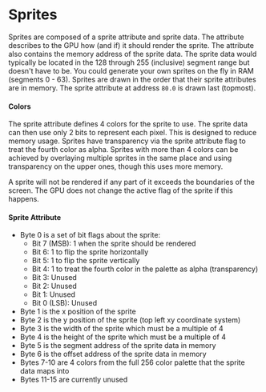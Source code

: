# Sprites
Sprites are composed of a sprite attribute and sprite data. The attribute describes to the GPU how (and if) it should render the sprite. The attribute also contains the memory address of the sprite data. The sprite data would typically be located in the 128 through 255 (inclusive) segment range but doesn't have to be. You could generate your own sprites on the fly in RAM (segments 0 - 63). Sprites are drawn in the order that their sprite attributes are in memory. The sprite attribute at address `80.0` is drawn last (topmost).

#### Colors
The sprite attribute defines 4 colors for the sprite to use. The sprite data can then use only 2 bits to represent each pixel. This is designed to reduce memory usage. Sprites have transparency via the sprite attribute flag to treat the fourth color as alpha. Sprites with more than 4 colors can be achieved by overlaying multiple sprites in the same place and using transparency on the upper ones, though this uses more memory.

A sprite will not be rendered if any part of it exceeds the boundaries of the screen. The GPU does not change the active flag of the sprite if this happens.

#### Sprite Attribute
- Byte 0 is a set of bit flags about the sprite:
    - Bit 7 (MSB): 1 when the sprite should be rendered
    - Bit 6: 1 to flip the sprite horizontally
    - Bit 5: 1 to flip the sprite vertically
    - Bit 4: 1 to treat the fourth color in the palette as alpha (transparency)
    - Bit 3: Unused
    - Bit 2: Unused
    - Bit 1: Unused
    - Bit 0 (LSB): Unused
- Byte 1 is the x position of the sprite
- Byte 2 is the y position of the sprite (top left xy coordinate system)
- Byte 3 is the width of the sprite which must be a multiple of 4
- Byte 4 is the height of the sprite which must be a multiple of 4
- Byte 5 is the segment address of the sprite data in memory
- Byte 6 is the offset address of the sprite data in memory
- Bytes 7-10 are 4 colors from the full 256 color palette that the sprite data maps into
- Bytes 11-15 are currently unused

